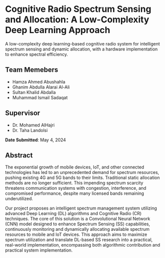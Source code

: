 # Cognitive Radio Spectrum Sensing and Allocation: A Low-Complexity Deep Learning Approach

A low-complexity deep learning-based cognitive radio system for intelligent spectrum sensing and dynamic allocation, with a hardware implementation to enhance spectral efficiency.

## Team Memebers
- Hamza Ahmed Abushahla  
- Ghanim Abdulla Alarai Al-Ali  
- Sultan Khalid Abdalla  
- Muhammad Ismail Sadaqat

## Supervisor
- Dr. Mohamed AlHajri  
- Dr. Taha Landolsi

**Date Submitted**: May 4, 2024

## Abstract
The exponential growth of mobile devices, IoT, and other connected technologies has led to an unprecedented demand for spectrum resources, pushing existing 4G and 5G bands to their limits. Traditional static allocation methods are no longer sufficient. This impending spectrum scarcity threatens communication systems with congestion, interference, and compromised performance, despite many licensed bands remaining underutilized. 

Our project proposes an intelligent spectrum management system utilizing advanced Deep Learning (DL) algorithms and Cognitive Radio (CR) techniques. The core of this solution is a Convolutional Neural Network (CNN) model designed to enhance Spectrum Sensing (SS) capabilities, continuously monitoring and dynamically allocating available spectrum resources to mobile and IoT devices. This approach aims to maximize spectrum utilization and translate DL-based SS research into a practical, real-world implementation, encompassing both algorithmic contribution and practical system implementation. 



